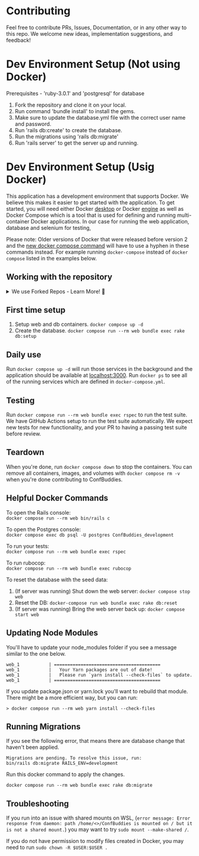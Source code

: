 # Contributing
Feel free to contribute PRs, Issues, Documentation, or in any other way to this repo. We welcome new ideas, implementation suggestions, and feedback!

# Dev Environment Setup (Not using Docker)
Prerequisites - 'ruby-3.0.1' and 'postgresql' for database

1) Fork the repository and clone it on your local.
2) Run command 'bundle install' to install the gems.
3) Make sure to update the database.yml file with the correct user name and password.
4) Run 'rails db:create' to create the database.
5) Run the migrations using 'rails db:migrate'
6) Run 'rails server' to get the server up and running.


# Dev Environment Setup (Usig Docker)
This application has a development environment that supports Docker. We believe this makes it easier to get started with the application.
To get started, you will need either Docker [desktop](https://docs.docker.com/desktop/#download-and-install) or Docker [engine](https://docs.docker.com/engine/install) as well as
Docker Compose which is a tool that is used for defining and running multi-container Docker applications. In our case for running the web application, database and selenium for testing,

Please note:
Older versions of Docker that were released before version 2 and the [new docker compose command](https://docs.docker.com/compose/cli-command/#compose-v2-and-the-new-docker-compose-command) will have to use a hyphen in these commands instead.
For example running `docker-compose` instead of `docker compose` listed in the examples below.

## Working with the repository
<details>
  <summary>We use Forked Repos - Learn More! 🚀</summary>

  _When contributing to the repository we use a **Fork**._

  ### Forking
  In case you are not aware of what a fork is here is a description from the [about forks](https://docs.github.com/en/github/collaborating-with-pull-requests/working-with-forks/about-forks) resource on Github.

  > A fork is a copy of a repository that you manage. Forks let you make changes to a project without affecting the original repository. You can fetch updates from or submit changes to the original repository with pull requests.

  To fork a project all you have to do is click fork in the top right of the repository page. See image below from https://guides.github.com/activities/forking/

  ![Forking a repo](https://github-images.s3.amazonaws.com/help/bootcamp/Bootcamp-Fork.png)

  Once this is done you will have your own version of ConfBuddies in a url that looks like this `https://github.com/YOUR_USERNAME/ConfBuddies.git`. To get started on this you can clone the repository and make changes for your contributions. If you aren't sure how to do this then we recommend looking at this guide on [cloning a repository](https://docs.github.com/en/repositories/creating-and-managing-repositories/cloning-a-repository)

  ### Keeping up to date (Syncing)
  In order to keep a fork up to date we need to pull from the upstream repo which will be the original ConfBuddies repo.
  This can be setup by running `git remote add upstream https://github.com/ChaelCodes/ConfBuddies.git`

  Again if unsure please take a look at [Configuring a remote for a fork.](https://docs.github.com/en/github/collaborating-with-pull-requests/working-with-forks/configuring-a-remote-for-a-fork)

  In order to pull changes from the original repo into the fork, we need to fetch the upstream. This can be done either by the [UI on Github](https://docs.github.com/en/github/collaborating-with-pull-requests/working-with-forks/syncing-a-fork#syncing-a-fork-from-the-web-ui) or the from [within your terminal](https://docs.github.com/en/github/collaborating-with-pull-requests/working-with-forks/syncing-a-fork#syncing-a-fork-from-the-command-line).

  This can be done in 3 steps:
  - `git fetch upstream` in order to fetch the changes that have been made
  - `git checkout main` to switch to the default branch
  - `git merge upstream/main` to merge the changes from the original repository into your copy.
</details>

## First time setup
1. Setup web and db containers. `docker compose up -d`
1. Create the database. `docker compose run --rm web bundle exec rake db:setup`

## Daily use
Run `docker compose up -d` will run those services in the background and the application should be available at [localhost:3000](localhost:3000).
Run `docker ps` to see all of the running services which are defined in `docker-compose.yml`.

## Testing
Run `docker compose run --rm web bundle exec rspec` to run the test suite. We have GitHub Actions setup to run the test suite automatically. We expect new tests for new functionality, and your PR to having a passing test suite before review.

## Teardown
When you're done, run `docker compose down` to stop the containers. You can remove all containers, images, and volumes with `docker compose rm -v` when you're done contributing to ConfBuddies.

## Helpful Docker Commands
To open the Rails console:\
`docker compose run --rm web bin/rails c`

To open the Postgres console:\
`docker compose exec db psql -U postgres ConfBuddies_development`

To run your tests:\
`docker compose run --rm web bundle exec rspec`

To run rubocop:\
`docker compose run --rm web bundle exec rubocop`

To reset the database with the seed data:
1. (If server was running) Shut down the web server: `docker compose stop web`
2. Reset the DB: `docker-compose run web bundle exec rake db:reset`
3. (If server was running) Bring the web server back up: `docker compose start web`

## Updating Node Modules
You'll have to update your node_modules folder if you see a message similar to the one below.
```
web_1           | ========================================
web_1           |   Your Yarn packages are out of date!
web_1           |   Please run `yarn install --check-files` to update.
web_1           | ========================================
```

If you update package.json or yarn.lock you'll want to rebuild that module. There might be a more efficient way, but you can run:
```
> docker compose run --rm web yarn install --check-files
```

## Running Migrations
If you see the following error, that means there are database change that haven't been applied.
```
Migrations are pending. To resolve this issue, run:
bin/rails db:migrate RAILS_ENV=development
```
Run this docker command to apply the changes.
```
docker compose run --rm web bundle exec rake db:migrate
```

## Troubleshooting
If you run into an issue with shared mounts on WSL, (`error message: Error response from daemon: path /home/<>/ConfBuddies is mounted on / but it is not a shared mount.`) you may want to try `sudo mount --make-shared /`.

If you do not have permission to modify files created in Docker, you may need to run `sudo chown -R $USER:$USER .`
